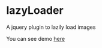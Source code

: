 # lazyLoader
A jquery plugin to lazily load images

You can see demo [here](https://wufenfen.github.io/lazyLoader/test.html)
